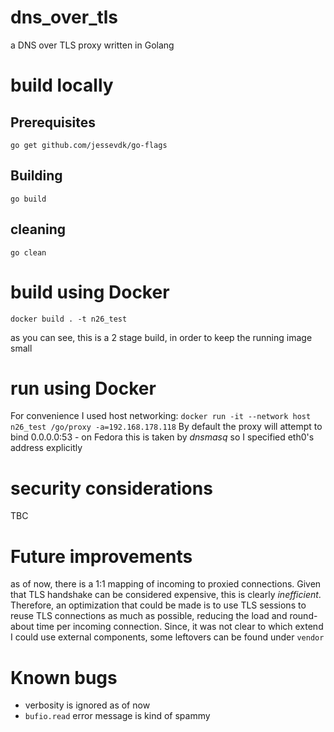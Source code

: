 # dns_over_tls
a DNS over TLS proxy written in Golang
# build locally
## Prerequisites
```go get github.com/jessevdk/go-flags```
## Building
```go build```
## cleaning
```go clean```
# build using Docker
```docker build . -t n26_test```

as you can see, this is a 2 stage build, in order to keep the running image small
# run using Docker
For convenience I used host networking:
```docker run -it --network host n26_test /go/proxy -a=192.168.178.118```
By default the proxy will attempt to bind 0.0.0.0:53 - on Fedora this is taken
by *dnsmasq* so I specified eth0's address explicitly
# security considerations
TBC
# Future improvements
as of now, there is a 1:1 mapping of incoming to proxied connections.
Given that TLS handshake can be considered expensive, this is clearly *inefficient*.
Therefore, an optimization that could be made is to use TLS sessions to reuse
TLS connections as much as possible, reducing the load and round-about time per 
incoming connection. Since, it was not clear to which extend I could use external
components, some leftovers can be found under ```vendor```
# Known bugs
- verbosity is ignored as of now
- ```bufio.read``` error message is kind of spammy
